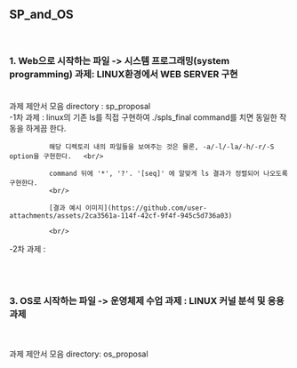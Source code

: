 <h2>S P _ a n d _ O S   </h2>
<br/>
<h3> 1. Web으로 시작하는 파일 -> 시스템 프로그래밍(system programming) 과제: LINUX환경에서 WEB SERVER 구현 <br/><br/> </h3>
   과제 제안서 모음 directory : sp_proposal 
   <br/>
  -1차 과제 : linux의 기존 ls를 직접 구현하여 ./spls_final command를 치면 동일한 작동을 하게끔 한다.    <br/>

              해당 디렉토리 내의 파일들을 보여주는 것은 물론, -a/-l/-la/-h/-r/-S option을 구현한다.   <br/>

              command 뒤에 '*', '?'. '[seq]' 에 알맞게 ls 결과가 정렬되어 나오도록 구현한다.    
              <br/>

              [결과 예시 이미지](https://github.com/user-attachments/assets/2ca3561a-114f-42cf-9f4f-945c5d736a03)

              <br/>
   -2차 과제 :  
                
<br/><br/>
<h3> 3. OS로 시작하는 파일 -> 운영체제 수업 과제 : LINUX 커널 분석 및 응용 과제 </h3> 
   <br/><br/>
   과제 제안서 모음 directory: os_proposal   
 
